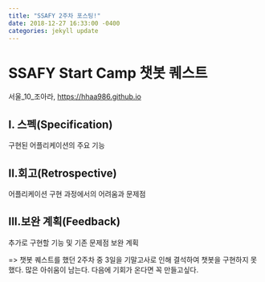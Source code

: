 ```yaml
---
title: "SSAFY 2주차 포스팅!"
date: 2018-12-27 16:33:00 -0400
categories: jekyll update
---
```


# SSAFY Start Camp 챗봇 퀘스트
서울_10_조아라, https://hhaa986.github.io

## I. 스펙(Specification)
구현된 어플리케이션의 주요 기능

## II.회고(Retrospective)
어플리케이션 구현 과정에서의 어려움과 문제점

## III.보완 계획(Feedback)
추가로 구현할 기능 및 기존 문제점 보완 계획

=> 챗봇 퀘스트를 했던 2주차 중 3일을 기말고사로 인해 결석하여 챗봇을 구현하지 못했다. 많은 아쉬움이 남는다. 다음에 기회가 온다면 꼭 만들고싶다.

